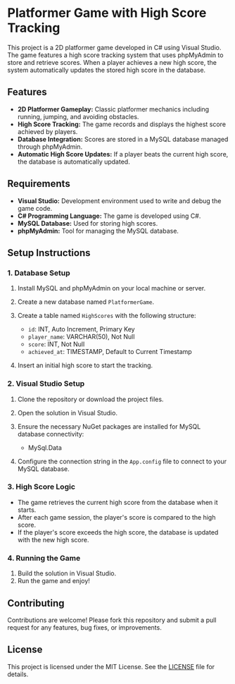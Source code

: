 # Platformer Game with High Score Tracking

This project is a 2D platformer game developed in C# using Visual Studio. The game features a high score tracking system that uses phpMyAdmin to store and retrieve scores. When a player achieves a new high score, the system automatically updates the stored high score in the database.

## Features
- **2D Platformer Gameplay:** Classic platformer mechanics including running, jumping, and avoiding obstacles.
- **High Score Tracking:** The game records and displays the highest score achieved by players.
- **Database Integration:** Scores are stored in a MySQL database managed through phpMyAdmin.
- **Automatic High Score Updates:** If a player beats the current high score, the database is automatically updated.

## Requirements
- **Visual Studio:** Development environment used to write and debug the game code.
- **C# Programming Language:** The game is developed using C#.
- **MySQL Database:** Used for storing high scores.
- **phpMyAdmin:** Tool for managing the MySQL database.

## Setup Instructions

### 1. Database Setup
1. Install MySQL and phpMyAdmin on your local machine or server.
2. Create a new database named `PlatformerGame`.
3. Create a table named `HighScores` with the following structure:

    - `id`: INT, Auto Increment, Primary Key
    - `player_name`: VARCHAR(50), Not Null
    - `score`: INT, Not Null
    - `achieved_at`: TIMESTAMP, Default to Current Timestamp

4. Insert an initial high score to start the tracking.

### 2. Visual Studio Setup
1. Clone the repository or download the project files.
2. Open the solution in Visual Studio.
3. Ensure the necessary NuGet packages are installed for MySQL database connectivity:
    - MySql.Data

4. Configure the connection string in the `App.config` file to connect to your MySQL database.

### 3. High Score Logic
- The game retrieves the current high score from the database when it starts.
- After each game session, the player's score is compared to the high score.
- If the player's score exceeds the high score, the database is updated with the new high score.

### 4. Running the Game
1. Build the solution in Visual Studio.
2. Run the game and enjoy!

## Contributing
Contributions are welcome! Please fork this repository and submit a pull request for any features, bug fixes, or improvements.

## License
This project is licensed under the MIT License. See the [LICENSE](LICENSE) file for details.
